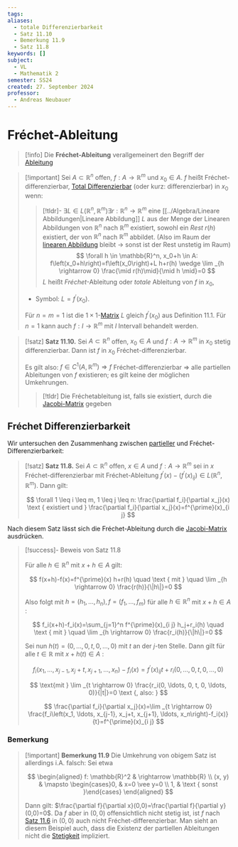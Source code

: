 ```yaml
---
tags: 
aliases:
  - totale Differenzierbarkeit
  - Satz 11.10
  - Bemerkung 11.9
  - Satz 11.8
keywords: []
subject:
  - VL
  - Mathematik 2
semester: SS24
created: 27. September 2024
professor:
  - Andreas Neubauer
---
```

 

# Fréchet-Ableitung

> [!info] Die **Fréchet-Ableitung** verallgemeinert den Begriff der [Ableitung](Differenzialrechnung.md)


> [!important] Sei $A \subset \mathbb{R}^n$ offen, $f: A \rightarrow \mathbb{R}^m$ und $x_0 \in A$.
> $f$ heißt Fréchet-differenzierbar, [Total Differenzierbar](Total%20Differenzierbar.md) (oder kurz: differenzierbar) in $x_{0}$ wenn: 
> > [!tldr]- $\exists L \in L\left(\mathbb{R}^n, \mathbb{R}^m\right) \exists r: \mathbb{R}^n \rightarrow \mathbb{R}^m$
> > eine [[../Algebra/Lineare Abbildungen|Lineare Abbildung]] $L$ aus der Menge der Linearen Abbildungen von $\mathbb{R}^n$ nach $\mathbb{R}^m$ existiert, sowohl ein *Rest* $r(h)$ existiert, der von $\mathbb{R}^n$ nach $\mathbb{R}^m$ abbildet.
> > (Also im Raum der [linearen Abbildung](../Algebra/Lineare%20Abbildungen.md) bleibt $\to$ sonst ist der Rest unstetig im Raum)
> $$
\forall h \in \mathbb{R}^n, x_0+h \in A: f\left(x_0+h\right)=f\left(x_0\right)+L h+r(h) \wedge \lim _{h \rightarrow 0} \frac{\mid r(h)\mid}{\mid h \mid}=0
> $$
> $L$ heißt *Fréchet*-Ableitung oder *totale* Ableitung von $f$ in $x_0$,
> - Symbol: $L=f^{\prime}(x_{0})$.
> 
> Für $n=m=1$ ist die $1 \times 1$-[Matrix](../Algebra/Matrix.md) $L$ gleich $f^{\prime}\left(x_0\right)$ aus Definition 11.1. Für $n=1$ kann auch $f: I \rightarrow \mathbb{R}^m$ mit $I$ Intervall behandelt werden.


> [!satz] **Satz 11.10.** Sei $A \subset \mathbb{R}^n$ offen, $x_0 \in A$ und $f: A \rightarrow \mathbb{R}^m$ in $x_0$ stetig differenzierbar. Dann ist $f$ in $x_0$ Fréchet-differenzierbar.
> 
> Es gilt also:
> $f \in C^1\left(A, \mathbb{R}^m\right) \Longrightarrow f$ Fréchet-differenzierbar $\Longrightarrow$ alle partiellen Ableitungen von $f$ existieren;
> es gilt keine der möglichen Umkehrungen.
> 
> > [!tldr] Die Fréchetableitung ist, falls sie existiert, durch die [Jacobi-Matrix](Gradient.md) gegeben
>

## Fréchet Differenzierbarkeit

Wir untersuchen den Zusammenhang zwischen [partieller](Partielle%20Ableitung.md) und Fréchet-Differenzierbarkeit:

> [!satz] **Satz 11.8.** Sei $A \subset \mathbb{R}^n$ offen, $x \in A$ und $f: A \rightarrow \mathbb{R}^m$ sei in $x$ Fréchet-differenzierbar mit Fréchet-Ableitung $f^{\prime}(x)-\left(f^{\prime}(x)_{i j}\right) \in L\left(\mathbb{R}^n, \mathbb{R}^m\right)$. Dann gilt:
> 
> $$
> \forall 1 \leq i \leq m, 1 \leq j \leq n: \frac{\partial f_i}{\partial x_j}(x) \text { existiert und } \frac{\partial f_i}{\partial x_j}(x)=f^{\prime}(x)_{i j}
> $$

Nach diesem Satz lässt sich die Fréchet-Ableitung durch die [Jacobi-Matrix](Gradient.md) ausdrücken.

> [!success]- Beweis von Satz 11.8
> 
> Für alle $h \in \mathbb{R}^n$ mit $x+h \in A$ gilt:
> 
> $$
> f(x+h)-f(x)=f^{\prime}(x) h+r(h) \quad \text { mit } \quad \lim _{h \rightarrow 0} \frac{r(h)}{\|h\|}=0
> $$
> 
> 
> Also folgt mit $h=\left(h_1, \ldots, h_n\right), f=\left(f_1, \ldots, f_m\right)$ für alle $h \in \mathbb{R}^n$ mit $x+h \in A$ :
> 
> $$
> f_i(x+h)-f_i(x)=\sum_{j=1}^n f^{\prime}(x)_{i j} h_j+r_i(h) \quad \text { mit } \quad \lim _{h \rightarrow 0} \frac{r_i(h)}{\|h\|}=0
> $$
> 
> Sei nun $h(t)=(0, \ldots, 0, t, 0, \ldots, 0)$ mit $t$ an der $j$-ten Stelle. Dann gilt für alle $t \in \mathbb{R}$ mit $x+h(t) \in A$ :
> 
> $$
> f_i\left(x_1, \ldots, x_{j-1}, x_j+t, x_{j+1}, \ldots, x_n\right)-f_i(x)=f^{\prime}(x)_{i j} t+r_i(0, \ldots, 0, t, 0, \ldots, 0)
> $$
> 
> $$
> \text{mit } \lim _{t \rightarrow 0} \frac{r_i(0, \ldots, 0, t, 0, \ldots, 0)}{|t|}=0 \text {, also: }
> $$
> 
> $$
> \frac{\partial f_i}{\partial x_j}(x)=\lim _{t \rightarrow 0} \frac{f_i\left(x_1, \ldots, x_{j-1}, x_j+t, x_{j+1}, \ldots, x_n\right)-f_i(x)}{t}=f^{\prime}(x)_{i j}
> $$
> 

### Bemerkung

> [!important] **Bemerkung 11.9** Die Umkehrung von obigem Satz ist allerdings i.A. falsch: Sei etwa
> 
> $$
> \begin{aligned}
> f: \mathbb{R}^2 & \rightarrow \mathbb{R} \\
> (x, y) & \mapsto \begin{cases}0, & x=0 \vee y=0 \\
> 1, & \text { sonst }\end{cases}
> \end{aligned}
> $$
> 
> 
> Dann gilt: $\frac{\partial f}{\partial x}(0,0)=\frac{\partial f}{\partial y}(0,0)=0$. Da $f$ aber in $(0,0)$ offensichtlich nicht stetig ist, ist $f$ nach [Satz 11.6](Differenzialrechnung.md) in $(0,0)$ auch nicht Fréchet-differenzierbar.
> Man sieht an diesem Beispiel auch, dass die Existenz der partiellen Ableitungen nicht die [Stetigkeit](Stetigkeit.md) impliziert.